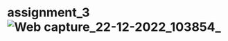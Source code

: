 # assignment_3![Web capture_22-12-2022_103854_](https://user-images.githubusercontent.com/84873442/209057787-f474b208-c0e3-4f2f-9220-250a3b66761e.jpeg)
